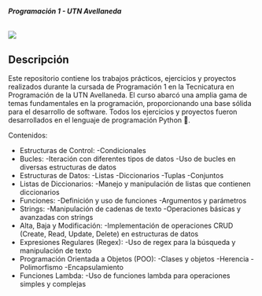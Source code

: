 ###### **Programación 1 - UTN Avellaneda**
![](https://www.statdeveloper.com/wp-content/uploads/2021/02/Curso-para-aprender-Python.jpg)
## Descripción
Este repositorio contiene los trabajos prácticos, ejercicios y proyectos realizados durante la cursada de Programación 1 en la Tecnicatura en Programación de la UTN Avellaneda. El curso abarcó una amplia gama de temas fundamentales en la programación, proporcionando una base sólida para el desarrollo de software. Todos los ejercicios y proyectos fueron desarrollados en el lenguaje de programación Python 🐍.

Contenidos:

- Estructuras de Control: 
	-Condicionales
- Bucles: 
	-Iteración con diferentes tipos de datos
	-Uso de bucles en diversas estructuras de datos
- Estructuras de Datos: 
	-Listas
	-Diccionarios
	-Tuplas
	-Conjuntos
- Listas de Diccionarios: 
	-Manejo y manipulación de listas que contienen diccionarios
- Funciones: 
	-Definición y uso de funciones
	-Argumentos y parámetros
- Strings: 
	-Manipulación de cadenas de texto
	-Operaciones básicas y avanzadas con strings
- Alta, Baja y Modificación: 
	-Implementación de operaciones CRUD (Create, Read, Update, Delete) en estructuras de datos
- Expresiones Regulares (Regex): 
	-Uso de regex para la búsqueda y manipulación de texto
- Programación Orientada a Objetos (POO): 
	-Clases y objetos
	-Herencia
	-Polimorfismo
	-Encapsulamiento
- Funciones Lambda: 
	-Uso de funciones lambda para operaciones simples y complejas
